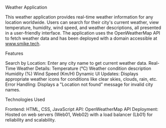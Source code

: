 Weather Application 

This weather application provides real-time weather information for any location worldwide. Users can search for their city's current weather,
view temperature, humidity, wind speed, and weather descriptions, all presented in a user-friendly interface.
The application uses the OpenWeatherMap API to fetch weather data and has been deployed with a domain accessible at www.smike.tech.

Features 

Search by Location: Enter any city name to get current weather data.
Real-Time Weather Details:
Temperature (°C)
Weather condition description
Humidity (%)
Wind Speed (Km/H)
Dynamic UI Updates: Displays appropriate weather icons for conditions like clear skies, clouds, rain, etc.
Error Handling: Displays a "Location not found" message for invalid city names.

Technologies Used 

Frontend: HTML, CSS, JavaScript
API: OpenWeatherMap API
Deployment: Hosted on web servers (Web01, Web02) with a load balancer (Lb01) for reliability and scalability.

